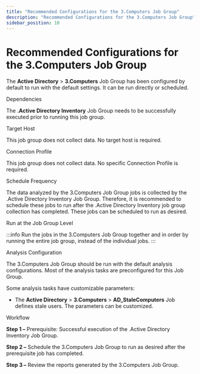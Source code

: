 ```yaml
---
title: "Recommended Configurations for the 3.Computers Job Group"
description: "Recommended Configurations for the 3.Computers Job Group"
sidebar_position: 10
---
```


# Recommended Configurations for the 3.Computers Job Group

The **Active Directory** > **3.Computers** Job Group has been configured by default to run with the
default settings. It can be run directly or scheduled.

Dependencies

The **.Active Directory Inventory** Job Group needs to be successfully executed prior to running
this job group.

Target Host

This job group does not collect data. No target host is required.

Connection Profile

This job group does not collect data. No specific Connection Profile is required.

Schedule Frequency

The data analyzed by the 3.Computers Job Group jobs is collected by the .Active Directory Inventory
Job Group. Therefore, it is recommended to schedule these jobs to run after the .Active Directory
Inventory job group collection has completed. These jobs can be scheduled to run as desired.

Run at the Job Group Level

:::info
Run the jobs in the 3.Computers Job Group together and in order by running the
entire job group, instead of the individual jobs.
:::


Analysis Configuration

The 3.Computers Job Group should be run with the default analysis configurations. Most of the
analysis tasks are preconfigured for this Job Group.

Some analysis tasks have customizable parameters:

- The **Active Directory** > **3.Computers** > **AD_StaleComputers** Job defines stale users. The
  parameters can be customized.

Workflow

**Step 1 –** Prerequisite: Successful execution of the .Active Directory Inventory Job Group.

**Step 2 –** Schedule the 3.Computers Job Group to run as desired after the prerequisite job has
completed.

**Step 3 –** Review the reports generated by the 3.Computers Job Group.
